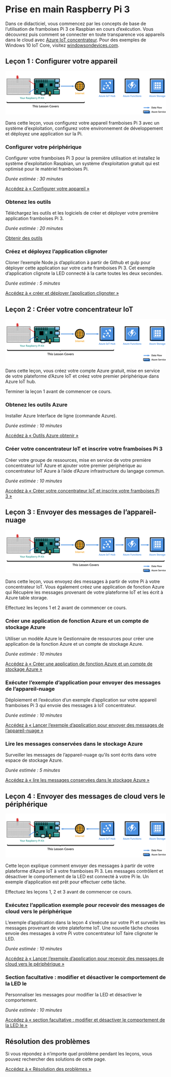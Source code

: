 <properties
 pageTitle="Prise en main Raspberry Pi 3 | Microsoft Azure"
 description="Prise en main framboises Pi 3, de créer votre concentrateur IoT Azure et de connecter votre Pi au concentrateur IoT"
 services="iot-hub"
 documentationCenter=""
 authors="shizn"
 manager="timlt"
 tags=""
 keywords=""/>

<tags
 ms.service="iot-hub"
 ms.devlang="multiple"
 ms.topic="article"
 ms.tgt_pltfrm="na"
 ms.workload="na"
 ms.date="10/21/2016"
 ms.author="xshi"/>

# <a name="get-started-with-raspberry-pi-3"></a>Prise en main Raspberry Pi 3

Dans ce didacticiel, vous commencez par les concepts de base de l’utilisation de framboises Pi 3 ce Raspbian en cours d’exécution. Vous découvrez puis comment se connecter en toute transparence vos appareils dans le cloud avec [Azure IoT concentrateur](iot-hub-what-is-iot-hub.md). Pour des exemples de Windows 10 IoT Core, visitez [windowsondevices.com](http://www.windowsondevices.com/).

## <a name="lesson-1-configure-your-device"></a>Leçon 1 : Configurer votre appareil

![Diagramme de E2E leçon 1](media/iot-hub-raspberry-pi-lessons/e2e-lesson1.png)

Dans cette leçon, vous configurez votre appareil framboises Pi 3 avec un système d’exploitation, configurez votre environnement de développement et déployez une application sur la Pi.

### <a name="configure-your-device"></a>Configurer votre périphérique

Configurer votre framboises Pi 3 pour la première utilisation et installez le système d’exploitation Raspbian, un système d’exploitation gratuit qui est optimisé pour le matériel framboises Pi.

*Durée estimée : 30 minutes* 

[Accédez à « Configurer votre appareil »](iot-hub-raspberry-pi-kit-node-lesson1-configure-your-device.md)

### <a name="get-the-tools"></a>Obtenez les outils
Téléchargez les outils et les logiciels de créer et déployer votre première application framboises Pi 3.

*Durée estimée : 20 minutes* 

[Obtenir des outils](iot-hub-raspberry-pi-kit-node-lesson1-get-the-tools-win32.md)

### <a name="create-and-deploy-the-blink-application"></a>Créez et déployez l’application clignoter

Cloner l’exemple Node.js d’application à partir de Github et gulp pour déployer cette application sur votre carte framboises Pi 3. Cet exemple d’application clignote la LED connecté à la carte toutes les deux secondes.

*Durée estimée : 5 minutes* 

[Accédez à « créer et déployer l’application clignoter »](iot-hub-raspberry-pi-kit-node-lesson1-deploy-blink-app.md)

## <a name="lesson-2-create-your-iot-hub"></a>Leçon 2 : Créer votre concentrateur IoT

![Diagramme de E2E leçon 2](media/iot-hub-raspberry-pi-lessons/e2e-lesson2.png)

Dans cette leçon, vous créez votre compte Azure gratuit, mise en service de votre plateforme d’Azure IoT et créez votre premier périphérique dans Azure IoT hub.

Terminer la leçon 1 avant de commencer ce cours.

### <a name="get-the-azure-tools"></a>Obtenez les outils Azure

Installer Azure Interface de ligne (commande Azure).

*Durée estimée : 10 minutes* 

[Accédez à « Outils Azure obtenir »](iot-hub-raspberry-pi-kit-node-lesson2-get-azure-tools-win32.md)

### <a name="create-your-iot-hub-and-register-your-raspberry-pi-3"></a>Créer votre concentrateur IoT et inscrire votre framboises Pi 3

Créer votre groupe de ressources, mise en service de votre première concentrateur IoT Azure et ajouter votre premier périphérique au concentrateur IoT Azure à l’aide d’Azure infrastructure du langage commun. 

*Durée estimée : 10 minutes* 

[Accédez à « Créer votre concentrateur IoT et inscrire votre framboises Pi 3 »](iot-hub-raspberry-pi-kit-node-lesson2-prepare-azure-iot-hub.md)


## <a name="lesson-3-send-device-to-cloud-messages"></a>Leçon 3 : Envoyer des messages de l’appareil-nuage

![Diagramme de E2E leçon 3](media/iot-hub-raspberry-pi-lessons/e2e-lesson3.png)

Dans cette leçon, vous envoyez des messages à partir de votre Pi à votre concentrateur IoT. Vous également créez une application de fonction Azure qui Récupère les messages provenant de votre plateforme IoT et les écrit à Azure table storage.

Effectuez les leçons 1 et 2 avant de commencer ce cours.

### <a name="create-an-azure-function-app-and-azure-storage-account"></a>Créer une application de fonction Azure et un compte de stockage Azure

Utiliser un modèle Azure le Gestionnaire de ressources pour créer une application de la fonction Azure et un compte de stockage Azure.

*Durée estimée : 10 minutes* 

[Accédez à « Créer une application de fonction Azure et un compte de stockage Azure »](iot-hub-raspberry-pi-kit-node-lesson3-deploy-resource-manager-template.md)

### <a name="run-sample-application-to-send-device-to-cloud-messages"></a>Exécuter l’exemple d’application pour envoyer des messages de l’appareil-nuage

Déploiement et l’exécution d’un exemple d’application sur votre appareil framboises Pi 3 qui envoie des messages à IoT concentrateur.

*Durée estimée : 10 minutes* 

[Accédez à « Lancer l’exemple d’application pour envoyer des messages de l’appareil-nuage »](iot-hub-raspberry-pi-kit-node-lesson3-run-azure-blink.md)

### <a name="read-messages-persisted-in-azure-storage"></a>Lire les messages conservées dans le stockage Azure
Surveiller les messages de l’appareil-nuage qu’ils sont écrits dans votre espace de stockage Azure.

*Durée estimée : 5 minutes* 

[Accédez à « lire les messages conservées dans le stockage Azure »](iot-hub-raspberry-pi-kit-node-lesson3-read-table-storage.md)


## <a name="lesson-4-send-cloud-to-device-messages"></a>Leçon 4 : Envoyer des messages de cloud vers le périphérique

![Diagramme de E2E leçon 4](media/iot-hub-raspberry-pi-lessons/e2e-lesson4.png)

Cette leçon explique comment envoyer des messages à partir de votre plateforme d’Azure IoT à votre framboises Pi 3. Les messages contrôlent et désactiver le comportement de la LED est connecté à votre Pi le. Un exemple d’application est prêt pour effectuer cette tâche.

Effectuez les leçons 1, 2 et 3 avant de commencer ce cours.

### <a name="run-the-sample-application-to-receive-cloud-to-device-messages"></a>Exécutez l’application exemple pour recevoir des messages de cloud vers le périphérique

L’exemple d’application dans la leçon 4 s’exécute sur votre Pi et surveille les messages provenant de votre plateforme IoT. Une nouvelle tâche choses envoie des messages à votre Pi votre concentrateur IoT faire clignoter le LED.

*Durée estimée : 10 minutes* 

[Accédez à « Lancer l’exemple d’application pour recevoir des messages de cloud vers le périphérique »](iot-hub-raspberry-pi-kit-node-lesson4-send-cloud-to-device-messages.md)

### <a name="optional-section-change-the-on-and-off-behavior-of-the-led"></a>Section facultative : modifier et désactiver le comportement de la LED le

Personnaliser les messages pour modifier la LED et désactiver le comportement.

*Durée estimée : 10 minutes* 

[Accédez à « section facultative : modifier et désactiver le comportement de la LED le »](iot-hub-raspberry-pi-kit-node-lesson4-change-led-behavior.md)


## <a name="troubleshooting"></a>Résolution des problèmes

Si vous répondez à n’importe quel problème pendant les leçons, vous pouvez rechercher des solutions de cette page.

[Accédez à « Résolution des problèmes »](iot-hub-raspberry-pi-kit-node-troubleshooting.md)
